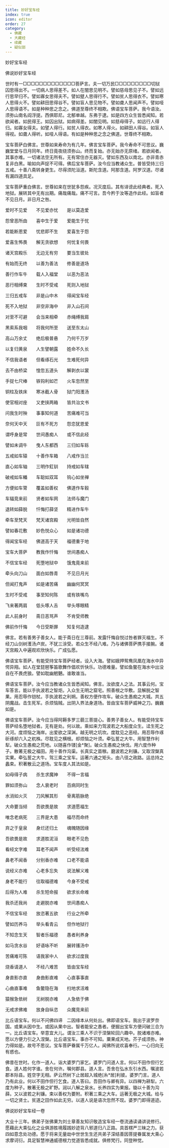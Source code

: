 ```yaml
---
title: 妙好宝车经
index: true
icon: editor
order: 27
category:
  - 佛藏
  - 大藏经
  - 续藏
  - 疑似部
---
```


  妙好宝车经  

佛说妙好宝车经  

世时有一□□□□□□□□□□□□□菩萨言。夫一切万民□□□□□□□□□切狱囚思得出不。一切病人思得差不。如人在闇思见明不。譬如慈母思见子不。譬如远行思早归不。譬如寡女思得夫不。譬如躄人思得行不。譬如贫人思得衣不。譬如寒人思得火不。譬如耕田思得谷不。譬如盲人思见物不。譬如聋人思闻声不。譬如哑人思得语不。如是种种思之念之。佛道至尊终不相欺。佛语宝车菩萨。我今语汝。须弥山南名阎浮提。西俱耶尼。北郁单越。东弗于逮。如是四方众生皆悉闻知。若欲闻者。如民得王。如囚出狱。如病得差。如闇见明。如慈母得子。如远行人得归。如寡女得夫。如譬人得行。如贫人得衣。如寒人得火。如耕田人得谷。如盲人得视。如聋人得听。如哑人得语。有如是种种思之念之佛道。世尊终不相欺。  

宝车菩萨白佛言。世尊如来寿命为有几年。佛言宝车菩萨。我今寿命不可思议。巍巍堂堂与日月同年。终日竟夜绕须弥山。终而复始。亦无始亦无原绪。若欲闻者。其事亦难。一切诸法空无所有。无有常住亦无器灭。譬如东西及以南北。亦非青赤复非白黑。喻如向声捉不可得。佛后宝车菩萨。汝今应当教诸众生。普皆受持三归五戒。十善八斋转身更生。尽得须陀洹道。斯陀含道。阿那含道。阿罗汉道。尽诸有漏四道具足。  

宝车菩萨重白佛言。世尊如来在世犹多怨疾。况灭度后。其有诽谤此经典者。死入地狱。展转其中无有出期。痛哉痛哉。痛不可言。吾今矜于汝等造作此经。如盲者不见日月。非日月之咎。  

爱时不见爱　　不见爱亦忧　　是以莫造爱  

怨曾恶所由　　喜中生于爱　　爱能生于忧  

若能断恩爱　　忧悲即不生　　爱喜生于怨  

爱喜生怖畏　　解无贪欲想　　何忧复何畏  

诸天宫殿乐　　无边无有穷　　要当生彼处  

有始而无终　　以善为善法　　修善是道场  

善行作车牛　　载人入福堂　　以恶为恶法  

恶行相缚束　　生时不受戒　　死则入地狱  

三归五戒车　　非是山中木　　得闻宝车经  

死不入地狱　　非空非海中　　非入山石间  

对至不可避　　会当来相牵　　赤绳缚我肩  

黑索系我咽　　将我何所至　　送至东太山  

高山万余丈　　绝后极普悬　　乃何千万岁  

以复归黄泉　　人生譬朝露　　姓命不久长  

不信我语者　　但看琢石光　　生难死何异  

去不由桥梁　　惶忽五道头　　解剥衣以裳  

手捉七尺棒　　铁钩利如芒　　火车忽然至  

铜柱及铁床　　寒冰截人骨　　狱门阳濩汤  

使官相对座　　又吏挟两箱　　皆共治文书  

问我生时殃　　事事知何道　　苦痛难可当  

奈何天中天　　叵有不死方　　怨恋犹恩爱  

谓呼身是常　　世间愚痴人　　或不信此经  

譬如未调牛　　曳人东都西　　三归如车轹  

五戒如车辕　　十善作车箱　　八戒作当兰  

直心如车轴　　三明作釭钏　　持戒如车辖  

破戒如车轓　　车聪如双耳　　钩心如坐禅  

方便如车膂　　覆盖如善权　　佛道作车毂  

车辐竞来前　　贤者如车网　　法师与魔门  

退转如薛脱　　忏悔打薛坚　　精进作车牛  

牵车至梵天　　梵天诸宫殿　　光明皆自然  

譬如春花敷　　妙色悦众心　　如是诸功德  

得闻宝车经　　佛道高于天　　福德重于地  

宝车大菩萨　　教我作忏悔　　世间愚痴人  

不信宝车经　　死堕地狱中　　饿鬼竟来前  

牵头向刀山　　面白如唇青　　不见日月光  

但闻打鬼声　　如是诸苦痛　　幽幽何冥冥  

生时不受戒　　事至知何陈　　或有铁嘴鸟  

飞来著两肩　　低头啄人舌　　举头啄眼精  

此人前身时　　斋日恶骂声　　不肯受师教  

佛前作忏悔　　今日受斯罪　　知复何造逮  

佛言。若有善男子善女人。能于斋日在三尊前。发露忏悔自悦过咎者罪灭福生。不经刀山剑树濩汤卢炭。不犹三涂受。若众生不经八难。乃与诸佛菩萨携手接腕。诸天宫殿入中遍观欢欣快乐。广成弘愿。  

佛语宝车菩萨。有能受持宝车菩萨经者。设入大海。譬如娥押鸳鸯凤凰在海水中异愕异翔。如人在堂琵琶筝笛歌舞作倡欢忻快乐。功德难量。譬如鱼鳖在海水中出没自在不畏虎狼。譬如耽幽魍魉。谁敢谁当。  

佛语宝车菩萨。汝今应当教诸众生皆悉闻知。佛言。汝欲度人之法。其事云何。宝车答言。能以手执波若之智炬。入众生无明之窟宅。照善根之华敷。显解脱之智果。用忍辱作铠杖。手执波若之利朔。善权方便作攻车。破众生愚痴之大城。共五阴魔战。击生死军。杀烦恼贼。出阴入界法身道场。皆由宝车菩萨威神之刀。巍巍如是。  

佛语宝车菩萨。汝今应当得阿耨多罗三藐三菩提心。善男子善女人。有能受持宝车菩萨经名堕地狱者。无有是处。何以故。乘如来力驾波若之大船度众生。迳生死之大河。度烦恼之海岸。出爱欲之深渊。越无明之坑坎。度耽见之恶经。用忍辱作琢斫琢却六入之杌株。尽耽见之横根。却烦恼之叶须。牵弘誓之大牛。用智慧作利犁。破众生愚痴之荒地。以随喜作镂[金*聚]。破众生愚痴之怏伐。用六度作种子。散著无极之福田。用十善作沟渠。长真实之苗稼。磨波若之利镰。又取涅槃真实果。牵弘誓之大牛。驾三乘之宝车。运著六通之矩头。由八径之政路。运总持之蠡束。积著散云之道场。宝车度人其法如是。  

如母得子病　　杀生求魔神　　不得一言福  

罪如须弥山　　念人衰老时　　百病同时生  

水消如火灭　　刀风解其形　　骨离筋脉绝  

大命要当倾　　吾欲畏是故　　求道愿福生  

唯念老病死　　三界是大患　　福尽而命终  

弃之于皇泉　　身烂还归土　　魂魄随因缘  

吾欲畏是故　　求道胜泥洹　　眼老不见色  

看经文字难　　耳老不闻声　　听受经法难  

鼻老不闻香　　分别香亦难　　口老不能语  

说经义亦难　　心老多忘失　　说法解义难  

身老不能行　　往取福德难　　今身不受戒  

后得为人难　　杀生短命报　　欲求长命难  

我杀还我尚　　走避脱亦难　　世间愚痴人  

不信宝车经　　放恣著五欲　　行业之所牵  

譬如历养马　　举头看青云　　但作地狱行  

不知念生天　　智者乐福德　　愚者利养身  

如马贪水谷　　好语咏不听　　展转镬汤中  

苦痛难可陈　　语我家中人　　欲求过度我  

烧香请道人　　不经八难苦　　皆由宝车经  

身直影亦直　　身曲影直难　　心直事事直  

心曲直事难　　鱼鳖隐在海　　扫地求活难  

猿猴急依树　　无树脱亦难　　人急依于佛  

无戒求佛难　　放身自纵恣　　众魔竞来前  

比丘语宝车。何以不问佛四谛　二因缘本从何处出。佛即语宝车。我出于波罗奈国。或果从因中生。或因从果中出。智者能安之愚者。便掘出宝车方便问破三合为一。比丘语宝车。举意宜大儿。谓汝三乘人不识于涅槃轮回六趣中。脱诸难亦难。愿以方便力引之入涅槃。比丘语宝车。事亦不可知。粟果成天地。芥子成须弥。神力得如是。故号不思议。宝车菩萨眷属千万亿人。闻佛所说欢喜奉行。一心归向无有惑也。  

佛昔在世时。化作一道人。诣大婆罗门家乞。婆罗门问道人言。何以不田作但行乞食。道人姓何字谁。舍在何许。嘱何郡县。道人言。吾舍在弘水东引水西。嘱波若郡本际县。姓空字无相。萨云然树下止居超入城绝[糸*居]利彼。婆罗门言。道人乃有此业。何以不田作但行乞食。道人答曰。吾田作与卿有异。以四禅为耕犁。六度为种子。散著无极之旷野。润以八解之泉水。长养四实为果报。锄以十善为沟薛。又以波若之利镰。束以善权为要附。积著三乘之大车。运著无极之大城。给与一切之贤士。贫道之田作如此无穷。以道人说是语次忽然不现。婆罗门即得道迹。  

佛说妙好宝车经一卷  

大业十三年。佛弟子张佛果为刘士章善友知识敬造宝车经一卷流通读诵讲说修行。愿藉此大乘弘化之业俱游胜境履践妙迹背八邪道归八正路。具首楞严三昧之力。获四如意念处功德。愿于将来无量劫中世世生生还共弟子深结善因菩提眷属发大乘心求摩诃衍。具足智慧神通威德根力觉道皆悉成就。俱修梵行。同登种觉。  
